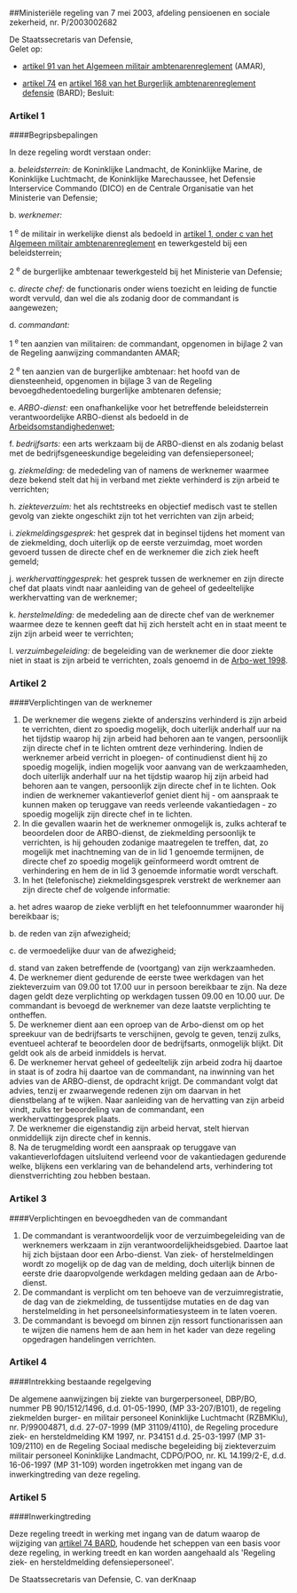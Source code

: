 <meta http-equiv='Content-Type' content='text/html; charset=utf-8' />

##Ministeriële regeling van 7 mei 2003, afdeling pensioenen en sociale zekerheid, nr. P/2003002682

De Staatssecretaris van Defensie,  
Gelet op:

- [artikel 91 van het Algemeen militair ambtenarenreglement](../../../../../../../AMvB/algemeen/militair/ambtenarenreglement/BWBR0003482/README.md) (AMAR),  

- [artikel 74](../../../../../../../AMvB/burgerlijk/ambtenarenreglement/defensie/BWBR0006040/README.md) en [artikel 168 van het Burgerlijk ambtenarenreglement defensie](../../../../../../../AMvB/burgerlijk/ambtenarenreglement/defensie/BWBR0006040/README.md) (BARD);     Besluit:    

### Artikel  1  

####Begripsbepalingen

In deze regeling wordt verstaan onder: 

a. *beleidsterrein:* de Koninklijke Landmacht, de Koninklijke Marine, de Koninklijke Luchtmacht, de Koninklijke Marechaussee, het Defensie Interservice Commando (DICO) en de Centrale Organisatie van het Ministerie van Defensie;  

b.  *werknemer:*  

1 <sup>e</sup> de militair in werkelijke dienst als bedoeld in [artikel 1, onder c van het Algemeen militair ambtenarenreglement](../../../../../../../AMvB/algemeen/militair/ambtenarenreglement/BWBR0003482/README.md) en tewerkgesteld bij een beleidsterrein;  

2 <sup>e</sup> de burgerlijke ambtenaar tewerkgesteld bij het Ministerie van Defensie;    

c. *directe chef:* de functionaris onder wiens toezicht en leiding de functie wordt vervuld, dan wel die als zodanig door de commandant is aangewezen;  

d.  *commandant:*  

1 <sup>e</sup> ten aanzien van militairen: de commandant, opgenomen in bijlage 2 van de Regeling aanwijzing commandanten AMAR;  

2 <sup>e</sup> ten aanzien van de burgerlijke ambtenaar: het hoofd van de diensteenheid, opgenomen in bijlage 3 van de Regeling bevoegdhedentoedeling burgerlijke ambtenaren defensie;    

e. *ARBO-dienst:* een onafhankelijke voor het betreffende beleidsterrein verantwoordelijke ARBO-dienst als bedoeld in de [Arbeidsomstandighedenwet](../../../../../../../wet/arbeidsomstandighedenwet/BWBR0010346/README.md);  

f. *bedrijfsarts:* een arts werkzaam bij de ARBO-dienst en als zodanig belast met de bedrijfsgeneeskundige begeleiding van defensiepersoneel;  

g. *ziekmelding:* de mededeling van of namens de werknemer waarmee deze bekend stelt dat hij in verband met ziekte verhinderd is zijn arbeid te verrichten;  

h. *ziekteverzuim:* het als rechtstreeks en objectief medisch vast te stellen gevolg van ziekte ongeschikt zijn tot het verrichten van zijn arbeid;  

i. *ziekmeldingsgesprek:* het gesprek dat in beginsel tijdens het moment van de ziekmelding, doch uiterlijk op de eerste verzuimdag, moet worden gevoerd tussen de directe chef en de werknemer die zich ziek heeft gemeld;  

j. *werkhervattinggesprek:* het gesprek tussen de werknemer en zijn directe chef dat plaats vindt naar aanleiding van de geheel of gedeeltelijke werkhervatting van de werknemer;  

k. *herstelmelding:* de mededeling aan de directe chef van de werknemer waarmee deze te kennen geeft dat hij zich herstelt acht en in staat meent te zijn zijn arbeid weer te verrichten;  

l. *verzuimbegeleiding:* de begeleiding van de werknemer die door ziekte niet in staat is zijn arbeid te verrichten, zoals genoemd in de [Arbo-wet 1998](../../../../../../../wet/arbeidsomstandighedenwet/BWBR0010346/README.md).    

### Artikel  2  

####Verplichtingen van de werknemer

1.  De werknemer die wegens ziekte of anderszins verhinderd is zijn arbeid te verrichten, dient zo spoedig mogelijk, doch uiterlijk anderhalf uur na het tijdstip waarop hij zijn arbeid had behoren aan te vangen, persoonlijk zijn directe chef in te lichten omtrent deze verhindering. Indien de werknemer arbeid verricht in ploegen- of continudienst dient hij zo spoedig mogelijk, indien mogelijk voor aanvang van de werkzaamheden, doch uiterlijk anderhalf uur na het tijdstip waarop hij zijn arbeid had behoren aan te vangen, persoonlijk zijn directe chef in te lichten. Ook indien de werknemer vakantieverlof geniet dient hij - om aanspraak te kunnen maken op teruggave van reeds verleende vakantiedagen - zo spoedig mogelijk zijn directe chef in te lichten.   
2.  In die gevallen waarin het de werknemer onmogelijk is, zulks achteraf te beoordelen door de ARBO-dienst, de ziekmelding persoonlijk te verrichten, is hij gehouden zodanige maatregelen te treffen, dat, zo mogelijk met inachtneming van de in lid 1 genoemde termijnen, de directe chef zo spoedig mogelijk geïnformeerd wordt omtrent de verhindering en hem de in lid 3 genoemde informatie wordt verschaft.   
3.  In het (telefonische) ziekmeldingsgesprek verstrekt de werknemer aan zijn directe chef de volgende informatie: 

a. het adres waarop de zieke verblijft en het telefoonnummer waaronder hij bereikbaar is;  

b. de reden van zijn afwezigheid;  

c. de vermoedelijke duur van de afwezigheid;  

d. stand van zaken betreffende de (voortgang) van zijn werkzaamheden.     
4.  De werknemer dient gedurende de eerste twee werkdagen van het ziekteverzuim van 09.00 tot 17.00 uur in persoon bereikbaar te zijn. Na deze dagen geldt deze verplichting op werkdagen tussen 09.00 en 10.00 uur. De commandant is bevoegd de werknemer van deze laatste verplichting te ontheffen.   
5.  De werknemer dient aan een oproep van de Arbo-dienst om op het spreekuur van de bedrijfsarts te verschijnen, gevolg te geven, tenzij zulks, eventueel achteraf te beoordelen door de bedrijfsarts, onmogelijk blijkt. Dit geldt ook als de arbeid inmiddels is hervat.   
6.  De werknemer hervat geheel of gedeeltelijk zijn arbeid zodra hij daartoe in staat is of zodra hij daartoe van de commandant, na inwinning van het advies van de ARBO-dienst, de opdracht krijgt. De commandant volgt dat advies, tenzij er zwaarwegende redenen zijn om daarvan in het dienstbelang af te wijken. Naar aanleiding van de hervatting van zijn arbeid vindt, zulks ter beoordeling van de commandant, een werkhervattinggesprek plaats.   
7.  De werknemer die eigenstandig zijn arbeid hervat, stelt hiervan onmiddellijk zijn directe chef in kennis.   
8.  Na de terugmelding wordt een aanspraak op teruggave van vakantieverlofdagen uitsluitend verleend voor de vakantiedagen gedurende welke, blijkens een verklaring van de behandelend arts, verhindering tot dienstverrichting zou hebben bestaan.   

### Artikel  3  

####Verplichtingen en bevoegdheden van de commandant

1.  De commandant is verantwoordelijk voor de verzuimbegeleiding van de werknemers werkzaam in zijn verantwoordelijkheidsgebied. Daartoe laat hij zich bijstaan door een Arbo-dienst. Van ziek- of herstelmeldingen wordt zo mogelijk op de dag van de melding, doch uiterlijk binnen de eerste drie daaropvolgende werkdagen melding gedaan aan de Arbo-dienst.   
2.  De commandant is verplicht om ten behoeve van de verzuimregistratie, de dag van de ziekmelding, de tussentijdse mutaties en de dag van herstelmelding in het personeelsinformatiesysteem in te laten voeren.   
3.  De commandant is bevoegd om binnen zijn ressort functionarissen aan te wijzen die namens hem de aan hem in het kader van deze regeling opgedragen handelingen verrichten.   

### Artikel  4  

####Intrekking bestaande regelgeving

De algemene aanwijzingen bij ziekte van burgerpersoneel, DBP/BO, nummer PB 90/1512/1496, d.d. 01-05-1990, (MP 33-207/B101), de regeling ziekmelden burger- en militair personeel Koninklijke Luchtmacht (RZBMKlu), nr. P/99004871, d.d. 27-07-1999 (MP 31109/4110), de Regeling procedure ziek- en hersteldmelding KM 1997, nr. P34151 d.d. 25-03-1997 (MP 31-109/2110) en de Regeling Sociaal medische begeleiding bij ziekteverzuim militair personeel Koninklijke Landmacht, CDPO/POO, nr. KL 14.199/2-E, d.d. 16-06-1997 (MP 31-109) worden ingetrokken met ingang van de inwerkingtreding van deze regeling.  

### Artikel  5  

####Inwerkingtreding

Deze regeling treedt in werking met ingang van de datum waarop de wijziging van [artikel 74 BARD](../../../../../../../AMvB/burgerlijk/ambtenarenreglement/defensie/BWBR0006040/README.md), houdende het scheppen van een basis voor deze regeling, in werking treedt en kan worden aangehaald als 'Regeling ziek- en hersteldmelding defensiepersoneel'.  

De 
Staatssecretaris van Defensie, 
C. van derKnaap    
